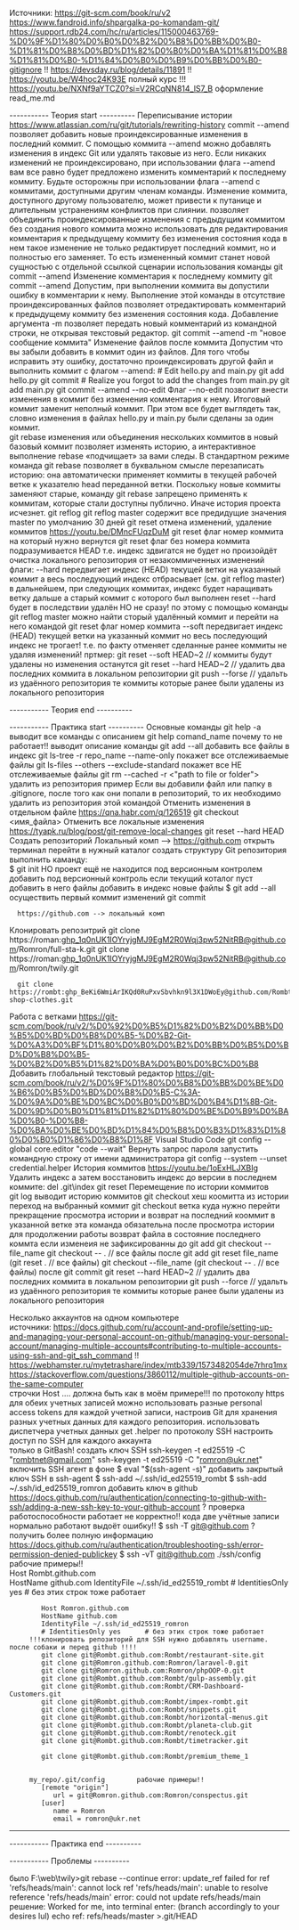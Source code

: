 Источники:
   https://git-scm.com/book/ru/v2
   https://www.fandroid.info/shpargalka-po-komandam-git/
   https://support.rdb24.com/hc/ru/articles/115000463769-%D0%9F%D1%80%D0%B0%D0%B2%D0%B8%D0%BB%D0%B0-%D1%81%D0%B8%D0%BD%D1%82%D0%B0%D0%BA%D1%81%D0%B8%D1%81%D0%B0-%D1%84%D0%B0%D0%B9%D0%BB%D0%B0-gitignore
   !! https://devsday.ru/blog/details/11891
   !! https://youtu.be/W4hoc24K93E   полный курс !!!
   https://youtu.be/NXNf9aYTCZ0?si=V2RCqNN814_lS7_B    оформление read_me.md


----------- Теория start  ----------
Переписывание истории      https://www.atlassian.com/ru/git/tutorials/rewriting-history
   commit --amend    позволяет добавить новые проиндексированные изменения в последний коммит. 
         С помощью коммита --amend можно добавлять изменения в индекс Git или удалять таковые из него. 
         Если никаких изменений не проиндексировано, при использовании флага --amend вам все равно будет предложено изменить комментарий к последнему коммиту. 
         Будьте осторожны при использовании флага --amend с коммитами, доступными другим членам команды. 
         Изменение коммита, доступного другому пользователю, может привести к путанице и длительным устранениям конфликтов при слиянии. 
         позволяет объединить проиндексированные изменения с предыдущим коммитом без создания нового коммита
         можно использовать для редактирования комментария к предыдущему коммиту без изменения состояния кода в нем
         такое изменение не только редактирует последний коммит, но и полностью его заменяет. То есть измененный коммит станет новой сущностью с отдельной ссылкой
      сценарии использования команды git commit --amend
         Изменение комментария к последнему коммиту
            git commit --amend
               Допустим, при выполнении коммита вы допустили ошибку в комментарии к нему. 
               Выполнение этой команды в отсутствие проиндексированных файлов позволяет отредактировать комментарий к предыдущему коммиту без изменения состояния кода.
               Добавление аргумента -m позволяет передать новый комментарий из командной строки, не открывая текстовый редактор.
                  git commit --amend -m "новое сообщение коммита"
         Изменение файлов после коммита
            Допустим что вы забыли добавить в коммит один из файлов. 
               Для того чтобы исправить эту ошибку, достаточно проиндексировать другой файл и выполнить коммит с флагом --amend:
                  # Edit hello.py and main.py
                     git add hello.py
                     git commit 
                     # Realize you forgot to add the changes from main.py 
                     git add main.py 
                     git commit --amend --no-edit 
               Флаг --no-edit позволит внести изменения в коммит без изменения комментария к нему. 
               Итоговый коммит заменит неполный коммит. 
               При этом все будет выглядеть так, словно изменения в файлах hello.py и main.py были сделаны за один коммит.             
   git rebase  изменения или объединения нескольких коммитов в новый базовый коммит
      позволяет изменять историю, а интерактивное выполнение rebase «подчищает» за вами следы. 
      В стандартном режиме команда git rebase позволяет в буквальном смысле перезаписать историю: 
         она автоматически применяет коммиты в текущей рабочей ветке к указателю head переданной ветки.
         Поскольку новые коммиты заменяют старые, команду git rebase запрещено применять к коммитам, которые стали доступны публично. Иначе история проекта исчезнет.
   git reflog
      git reflog master
         содержит все предидущие значения master по умолчанию 30 дней
   git reset   отмена изменений, удаление коммитов       https://youtu.be/DMncFUqzDuM
      git reset  флаг  номер коммита на который нужно вернутся
      git reset  флаг  без номера коммита подразумивается HEAD т.е. индекс здвигатся не будет но произойдёт очистка локального репозитория от незакоммиченных изменений
         флаги:
            --hard передвигает индекс (HEAD) текущей ветки на указанный коммит а весь последующий индекс отбрасывает (см. git reflog master)
               в дальнейшем, при следующих коммитах, индекс будет наращивать ветку дальше 
               а старый коммит с которого был выполнен reset --hard будет в последствии удалён НО не сразу!
               по этому с помощью команды git reflog master можно найти сторый удалённый коммит и перейти на него командой git reset  флаг  номер коммита
            --soft  передвигает индекс (HEAD) текущей ветки на указанный коммит но весь последующий индекс не трогает! 
               т.е. по факту отменяет сделанные ранее коммиты не удаляя изменений!
         пртмер:
            git reset --soft HEAD~2       // коммиты будут удалены но изменения останутся
            git reset --hard HEAD~2          // удалить два последних коммита в локальном репозитории
            git push --forse     // удальть из удаённого репозитория те коммиты которые ранее были удалены из локального репозитория               

----------- Теория end  ----------

----------- Практика start  ----------
   Основные команды
      git help -a
         выводит все команды с описанием
      git help comand_name    почему то не работает!!
         выводит описание команды
      git add --all
         добавить все файлы в индекс
      git ls-tree -r repo_name --name-only
         покажет все отслеживаемые файлы 
      git ls-files --others --exclude-standard
         покажет все НЕ отслеживаемые файлы 
      git rm --cached -r <"path to file or folder">
         удалить из репозитория 
            пример
               Если вы добавили файл или папку в .gitignore, после того как они попали в репозиторий, 
               то их необходимо удалить из репозитория этой командой
   Отменить изменения в отдельном файле      https://qna.habr.com/q/126519
      git checkout <имя_файла>
   Отменить все локальные изменения     https://tyapk.ru/blog/post/git-remove-local-changes
      git reset --hard HEAD
   Создать репозиторий
      Локальный комп --> https://github.com
         открыть терминал
         перейти в нужный каталог
         создать структуру Git репозитория
            выполнить каманду:  
               $ git init
            НО проект ещё не находится под версионным контролем
         добавить под версионный контроль
            если текущий коталог пуст
               добавить в него файлы
            добавить в индекс новые файлы
               $ git add --all
            осуществить первый коммит изменений
               git commit

      https://github.com --> локальный комп
   Клонировать репозитрий 
      git clone https://roman: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@github.com/Romron/full-sta-k.git
      git clone https://roman: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@github.com/Romron/twily.git

      git clone https://rombt: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@github.com/Rombt/e-shop-clothes.git
   Работа с ветками
      https://git-scm.com/book/ru/v2/%D0%92%D0%B5%D1%82%D0%B2%D0%BB%D0%B5%D0%BD%D0%B8%D0%B5-%D0%B2-Git-%D0%A3%D0%BF%D1%80%D0%B0%D0%B2%D0%BB%D0%B5%D0%BD%D0%B8%D0%B5-%D0%B2%D0%B5%D1%82%D0%BA%D0%B0%D0%BC%D0%B8
   Добавить глобальный текстовый редактор         https://git-scm.com/book/ru/v2/%D0%9F%D1%80%D0%B8%D0%BB%D0%BE%D0%B6%D0%B5%D0%BD%D0%B8%D0%B5-C%3A-%D0%9A%D0%BE%D0%BC%D0%B0%D0%BD%D0%B4%D1%8B-Git-%D0%9D%D0%B0%D1%81%D1%82%D1%80%D0%BE%D0%B9%D0%BA%D0%B0-%D0%B8-%D0%BA%D0%BE%D0%BD%D1%84%D0%B8%D0%B3%D1%83%D1%80%D0%B0%D1%86%D0%B8%D1%8F
      Visual Studio Code         git config --global core.editor "code --wait"
   Вернуть запрос пароля
      запустить командную строку от имени администратора
      git config --system --unset credential.helper
   История коммитов        https://youtu.be/1oExHLJXBIg
   Удалить индекс а затем восстановить индекс до версии в последнем коммите:
      del .git\index
      git reset
   Перемещение по истории коммитов  
      git log
         выводит историю коммитов
      git checkout хеш коомитта из истории
         переход на выбранный коммит
      git checkout ветка куда нужно перейти       
         прекращение просмотра истории и возврат на последний кооммит в указанной ветке
         эта команда обязательна после просмотра истории для продолжении работы
   возврат файла в состояние последнего коммта
      если изменеия не зафиксированны до git add 
         git checkout --file_name
         git checkout -- .    // все файлы
      после git add
         git reset file_name     (git reset .    // все файлы)
            git checkout --file_name      (git checkout -- .    // все файлы)
      после git commit
         git reset --hard HEAD~2          // удалить два последних коммита в локальном репозитории
         git push --force     // удальть из удаённого репозитория те коммиты которые ранее были удалены из локального репозитория

   Несколько аккаунтов на одном компьютере  
      источники:
         https://docs.github.com/ru/account-and-profile/setting-up-and-managing-your-personal-account-on-github/managing-your-personal-account/managing-multiple-accounts#contributing-to-multiple-accounts-using-ssh-and-git_ssh_command
         !! https://webhamster.ru/mytetrashare/index/mtb339/1573482054de7rhrq1mx
         https://stackoverflow.com/questions/3860112/multiple-github-accounts-on-the-same-computer       
            строчки Host .... должна быть как в моём примере!!!
      по протоколу https для обеих учетных записей
         можно использовать разные personal access tokens для каждой учетной записи, 
         настроив Git для хранения разных учетных данных для каждого репозитория.
         использовать диспетчера учетных данных  get .helper
      по протоколу SSH
         настроить доступ по SSH для каждого аккаунта    
            только в GitBash!
               создать ключ SSH
                  ssh-keygen -t ed25519 -C "rombtnet@gmail.com"
                  ssh-keygen -t ed25519 -C "romron@ukr.net"
               включить SSH агент в фоне
                  $ eval "$(ssh-agent -s)"
               добавить закрытый ключ SSH в ssh-agent
                  $ ssh-add ~/.ssh/id_ed25519_rombt
                  $ ssh-add ~/.ssh/id_ed25519_romron
               добавить ключ в github     https://docs.github.com/ru/authentication/connecting-to-github-with-ssh/adding-a-new-ssh-key-to-your-github-account
               ? проверка работоспособности    работает не корректно!! кода две учётные записи нормально работают выдоёт ошибку!! 
                  $ ssh -T git@github.com
               ? получить более полную информацию    https://docs.github.com/ru/authentication/troubleshooting-ssh/error-permission-denied-publickey
                  $ ssh -vT git@github.com
         ./ssh/config         рабочие примеры!!         
            Host Rombt.github.com      
            HostName github.com
            IdentityFile ~/.ssh/id_ed25519_rombt 
            # IdentitiesOnly yes      # без этих строк тоже работает

            Host Romron.github.com
            HostName github.com 
            IdentityFile ~/.ssh/id_ed25519_romron
            # IdentitiesOnly yes      # без этих строк тоже работает
         !!!клонировать репозиторий для SSH нужно добавлять username. после собаки и перед github !!!!
            git clone git@Rombt.github.com:Rombt/restaurant-site.git
            git clone git@Romron.github.com:Romron/laravel-0.git
            git clone git@Romron.github.com:Romron/phpOOP-0.git
            git clone git@Rombt.github.com:Rombt/gulp-assembly.git
            git clone git@Rombt.github.com:Rombt/CRM-Dashboard-Customers.git
            git clone git@Rombt.github.com:Rombt/impex-rombt.git              
            git clone git@Rombt.github.com:Rombt/snippets.git
            git clone git@Rombt.github.com:Rombt/horizontal-menus.git
            git clone git@Rombt.github.com:Rombt/planeta-club.git
            git clone git@Rombt.github.com:Rombt/renoteck.git
            git clone git@Rombt.github.com:Rombt/timetracker.git

            git clone git@Rombt.github.com:Rombt/premium_theme_1

                      
         my_repo/.git/config        рабочие примеры!!        
            [remote "origin"]
               url = git@Romron.github.com:Romron/conspectus.git
            [user]
               name = Romron
               email = romron@ukr.net

---



----------- Практика end  ----------


----------- Проблемы  ----------


было
   F:\web\twily>git rebase --continue
   error: update_ref failed for ref 'refs/heads/main': cannot lock ref 'refs/heads/main': unable to resolve reference 'refs/heads/main'
   error: could not update refs/heads/main
решение:
   Worked for me, into terminal enter: (branch accordingly to your desires lul)
      echo ref: refs/heads/master >.git/HEAD



      